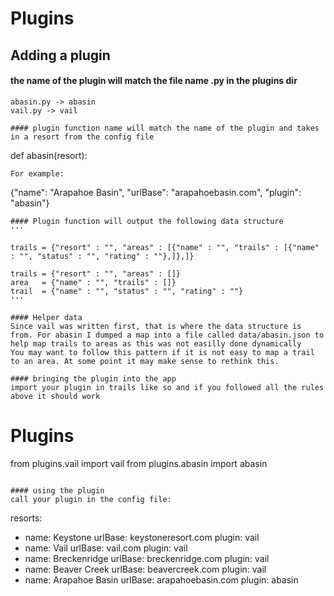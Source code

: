 # Plugins

## Adding a plugin
#### the name of the plugin will match the file name <plugin>.py in the plugins dir
```
abasin.py -> abasin
vail.py -> vail

#### plugin function name will match the name of the plugin and takes in a resort from the config file
```
def abasin(resort):
```
For example:
```
{"name": "Arapahoe Basin", "urlBase": "arapahoebasin.com", "plugin": "abasin"}
```
#### Plugin function will output the following data structure
'''

trails = {"resort" : "", "areas" : [{"name" : "", "trails" : [{"name" : "", "status" : "", "rating" : ""},]},]}

trails = {"resort" : "", "areas" : []}
area   = {"name" : "", "trails" : []}
trail  = {"name" : "", "status" : "", "rating" : ""}
'''

#### Helper data
Since vail was written first, that is where the data structure is from. For abasin I dumped a map into a file called data/abasin.json to help map trails to areas as this was not easilly done dynamically
You may want to follow this pattern if it is not easy to map a trail to an area. At some point it may make sense to rethink this.

#### bringing the plugin into the app
import your plugin in trails like so and if you followed all the rules above it should work
```
# Plugins
from plugins.vail import vail
from plugins.abasin import abasin
```

#### using the plugin
call your plugin in the config file:
```
resorts:
- name: Keystone
  urlBase: keystoneresort.com
  plugin: vail
- name: Vail
  urlBase: vail.com
  plugin: vail
- name: Breckenridge
  urlBase: breckenridge.com
  plugin: vail
- name: Beaver Creek
  urlBase: beavercreek.com
  plugin: vail
- name: Arapahoe Basin
  urlBase: arapahoebasin.com
  plugin: abasin
```
